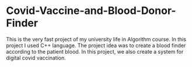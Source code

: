 # Covid-Vaccine-and-Blood-Donor-Finder
This is the very fast project of my university life in Algorithm course. In this project I used C++ language.
The project idea was to create a blood finder according to the patient blood. In this project, we also create a system for digital covid vaccination.

